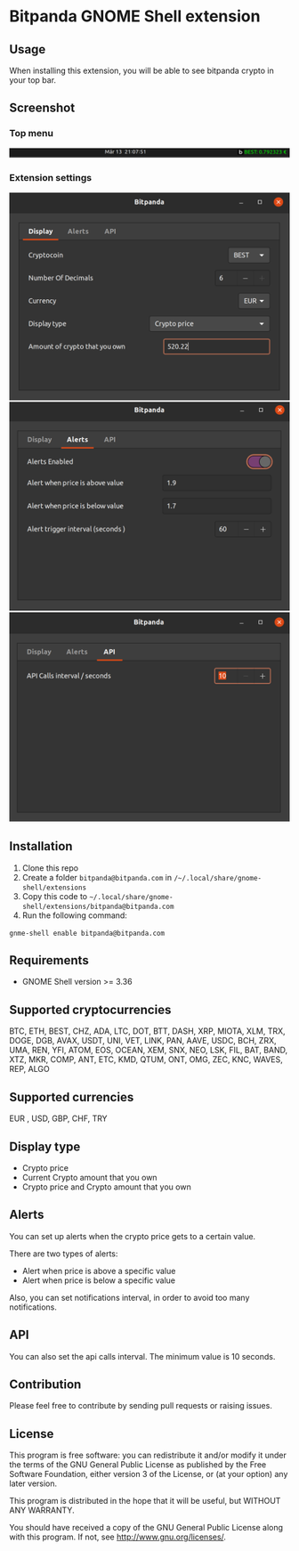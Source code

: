 # Bitpanda GNOME Shell extension

## Usage

When installing this extension, you will be able to see bitpanda crypto in your top bar.

## Screenshot

### Top menu 

![Top Menu](https://github.com/nicumicle/bitpanda-gnome-shell/blob/master/screenshots/screenshot-1.png)

### Extension settings

![Extension settings](https://github.com/nicumicle/bitpanda-gnome-shell/blob/master/screenshots/screenshot-2.png)
![Extension settings](https://github.com/nicumicle/bitpanda-gnome-shell/blob/master/screenshots/screenshot-3.png)
![Extension settings](https://github.com/nicumicle/bitpanda-gnome-shell/blob/master/screenshots/screenshot-4.png)

## Installation
 1. Clone this repo
 2. Create a folder `bitpanda@bitpanda.com` in `/~/.local/share/gnome-shell/extensions`
 3. Copy this code to `~/.local/share/gnome-shell/extensions/bitpanda@bitpanda.com`
 4. Run the following command: 

``
	gnme-shell enable bitpanda@bitpanda.com
``

## Requirements
- GNOME Shell version >= 3.36

## Supported cryptocurrencies

BTC, ETH, BEST, CHZ, ADA, LTC, DOT, BTT, DASH, XRP, MIOTA, XLM, TRX, DOGE, DGB, AVAX, USDT, UNI, VET, LINK, PAN, AAVE, USDC, BCH, ZRX, UMA, REN, YFI, ATOM,  EOS, OCEAN, XEM, SNX, NEO, LSK, FIL, BAT, BAND, XTZ, MKR, COMP, ANT, ETC, KMD, QTUM, ONT, OMG, ZEC, KNC, WAVES, REP, ALGO

## Supported currencies

  EUR , USD, GBP, CHF, TRY

## Display type

- Crypto price
- Current Crypto amount that you own 
- Crypto price and Crypto amount that you own

## Alerts
You can set up alerts when the crypto price gets to a certain value.

There are two types of alerts:
 - Alert when price is above a specific value
 - Alert when price is below a specific value

Also, you can set notifications interval, in order to avoid too many notifications.

## API

You can also set the api calls interval. The minimum value is 10 seconds.

## Contribution

Please feel free to contribute by sending pull requests or raising issues.

## License

 This program is free software: you can redistribute it and/or modify it under the terms of the GNU General Public License as published by the Free Software Foundation, either version 3 of the License, or (at your option) any later version.
 
 This program is distributed in the hope that it will be useful, but WITHOUT ANY WARRANTY.

 You should have received a copy of the GNU General Public License along with this program.  If not, see <http://www.gnu.org/licenses/>.